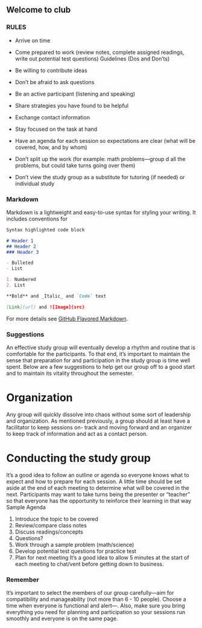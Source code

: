 ## Welcome to club

### RULES

- Arrive on time
- Come prepared to work (review notes, complete assigned readings, write out potential
test questions) Guidelines (Dos and Don’ts)

- Be willing to contribute ideas
- Don’t be afraid to ask questions
- Be an active participant (listening and speaking)
- Share strategies you have found to be helpful
- Exchange contact information
- Stay focused on the task at hand
- Have an agenda for each session so expectations are clear (what will be covered, how,
and by whom)
- Don’t split up the work (for example: math problems—group d
all the problems, but could take turns going over them)
- Don’t view the study group as a substitute for tutoring (if needed) or individual study
 



### Markdown

Markdown is a lightweight and easy-to-use syntax for styling your writing. It includes conventions for

```markdown
Syntax highlighted code block

# Header 1
## Header 2
### Header 3

- Bulleted
- List

1. Numbered
2. List

**Bold** and _Italic_ and `Code` text

[Link](url) and ![Image](src)
```

For more details see [GitHub Flavored Markdown](https://guides.github.com/features/mastering-markdown/).

### Suggestions

An effective study group will eventually develop a rhythm and routine that is comfortable for the participants. To that end, it’s important to maintain the sense that preparation for and participation in the study group is time well spent. Below are a few suggestions to help get our group off to a good start and to maintain its vitality throughout the semester.
# Organization
Any group will quickly dissolve into chaos without some sort of leadership and organization. As mentioned previously, a group should at least have a facilitator to keep sessions on- track and moving forward and an organizer to keep track of information and act as a contact person.
# Conducting the study group
It’s a good idea to follow an outline or agenda so everyone knows what to expect and how to prepare for each session. A little time should be set aside at the end of each meeting to determine what will be covered in the next. Participants may want to take turns being the presenter or “teacher” so that everyone has the opportunity to reinforce their learning in that way
    Sample Agenda
1. Introduce the topic to be covered
2. Review/compare class notes
3. Discuss readings/concepts
4. Questions?
5. Work through a sample problem (math/science)
6. Develop potential test questions for practice test
7. Plan for next meeting
It’s a good idea to allow 5 minutes at the start of each meeting to chat/vent before getting
down to business.

### Remember 

It’s important to select the members of our group carefully—aim for compatibility and manageability (not more than 6 - 10 people). Choose a time when everyone is functional and alert—. Also, make sure you bring everything you need for planning and participation so your sessions run smoothly and everyone is on the same page.
